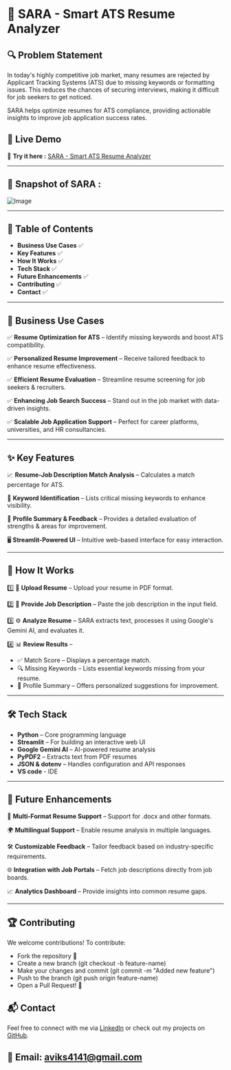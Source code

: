 # 🤖 SARA - Smart ATS Resume Analyzer 
## 🔍 Problem Statement

In today's highly competitive job market, many resumes are rejected by Applicant Tracking Systems (ATS) due to missing keywords or formatting issues. This reduces the chances of securing interviews, making it difficult for job seekers to get noticed.

SARA helps optimize resumes for ATS compliance, providing actionable insights to improve job application success rates.

## 🎥 Live Demo 
🔗 **Try it here :** [SARA - Smart ATS Resume Analyzer](https://smart-ats-resume-analyzer-fcc4adtureec4x4jaegu5j.streamlit.app/)

---

## 📌 Snapshot of SARA : 

![Image](https://github.com/user-attachments/assets/d630b118-27e8-40cd-968e-5cdaa238f33a)

---

## 🌟 Table of Contents
- **Business Use Cases** ✅
- **Key Features** ✅
- **How It Works** ✅
- **Tech Stack** ✅
- **Future Enhancements** ✅
- **Contributing** ✅
- **Contact** ✅


---

## 📌 Business Use Cases
✅ **Resume Optimization for ATS** – Identify missing keywords and boost ATS compatibility.

✅ **Personalized Resume Improvement** – Receive tailored feedback to enhance resume effectiveness.

✅ **Efficient Resume Evaluation** – Streamline resume screening for job seekers & recruiters.

✅ **Enhancing Job Search Success** – Stand out in the job market with data-driven insights.

✅ **Scalable Job Application Support** – Perfect for career platforms, universities, and HR consultancies.


---


## ✨ Key Features
📈 **Resume-Job Description Match Analysis** – Calculates a match percentage for ATS.

🔑 **Keyword Identification** – Lists critical missing keywords to enhance visibility.

📝 **Profile Summary & Feedback** – Provides a detailed evaluation of strengths & areas for improvement.

🖥 **Streamlit-Powered UI** – Intuitive web-based interface for easy interaction.


---


## 🚀 How It Works
1️⃣ 📂 **Upload Resume** – Upload your resume in PDF format.

2️⃣ 📑 **Provide Job Description** – Paste the job description in the input field.

3️⃣ ⚙ **Analyze Resume** – SARA extracts text, processes it using Google's Gemini AI, and evaluates it.

4️⃣ 📊 **Review Results** –

- ✅ Match Score – Displays a percentage match.
- 🔍 Missing Keywords – Lists essential keywords missing from your resume.
- 📖 Profile Summary – Offers personalized suggestions for improvement.

---

##  🛠 Tech Stack
- **Python** – Core programming language
- **Streamlit** – For building an interactive web UI
- **Google Gemini AI** – AI-powered resume analysis
- **PyPDF2** – Extracts text from PDF resumes
- **JSON & dotenv** – Handles configuration and API responses
- **VS code** - IDE

---

## 🔮 Future Enhancements
 📂 **Multi-Format Resume Support** – Support for .docx and other formats.

🌍  **Multilingual Support** – Enable resume analysis in multiple languages.

🛠 **Customizable Feedback** – Tailor feedback based on industry-specific requirements.

🌐  **Integration with Job Portals** – Fetch job descriptions directly from job boards.

📈 **Analytics Dashboard** – Provide insights into common resume gaps.

---

## 🏆 Contributing
We welcome contributions! To contribute:

-  Fork the repository 🍴
- Create a new branch (git checkout -b feature-name)
- Make your changes and commit (git commit -m "Added new feature")
- Push to the branch (git push origin feature-name)
- Open a Pull Request! 🚀

## 📬 Contact
Feel free to connect with me via [LinkedIn](https://www.linkedin.com/in/avik-sen-043379273/) or check out my projects on [GitHub](https://github.com/AvikSen116).

📧 Email: aviks4141@gmail.com
---
